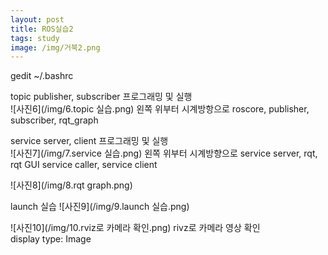 ```yaml
---
layout: post
title: ROS실습2
tags: study
image: /img/거북2.png
---
```


gedit ~/.bashrc

 topic publisher, subscriber 프로그래밍 및 실행  
 ![사진6](/img/6.topic 실습.png)
왼쪽 위부터 시계방항으로 roscore, publisher, subscriber, rqt_graph

service server, client 프로그래밍 및 실행  
![사진7](/img/7.service 실습.png)
왼쪽 위부터 시계방향으로 service server, rqt, rqt GUI service caller, service client

![사진8](/img/8.rqt graph.png)

 launch 실습
![사진9](/img/9.launch 실습.png)

![사진10](/img/10.rviz로 카메라 확인.png)
rivz로 카메라 영상 확인  
display type: Image
